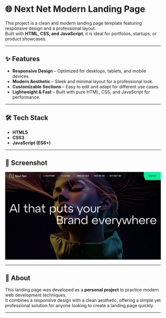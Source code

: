 # 🌐 Next Net Modern Landing Page  

This project is a clean and modern landing page template featuring responsive design and a professional layout.  
Built with **HTML, CSS, and JavaScript**, it is ideal for portfolios, startups, or product showcases.  

---

## ✨ Features  

- **Responsive Design** – Optimized for desktops, tablets, and mobile devices.  
- **Modern Aesthetic** – Sleek and minimal layout for a professional look.  
- **Customizable Sections** – Easy to edit and adapt for different use cases.  
- **Lightweight & Fast** – Built with pure HTML, CSS, and JavaScript for performance.  

---

## 🛠️ Tech Stack  

- **HTML5**  
- **CSS3**  
- **JavaScript (ES6+)**  

---

## 📸 Screenshot  

![Landing Page Screenshot](https://raw.githubusercontent.com/AbhayDutta/Next-Net-Modern-Landing-Page/main/wp-content/Screenshot.png)  

---

## 📖 About  

This landing page was developed as a **personal project** to practice modern web development techniques.  
It combines a responsive design with a clean aesthetic, offering a simple yet professional solution for anyone looking to create a landing page quickly.  

---


